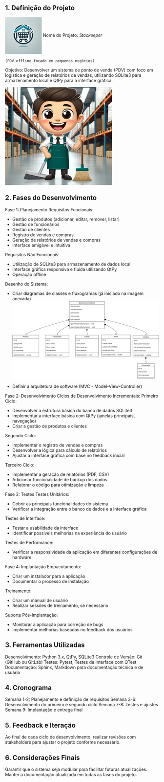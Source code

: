 ## 1. Definição do Projeto
<img src="Logo/WhatsApp Image 2024-08-16 at 8.00.15 PM (2).jpeg" alt="alt text" width="120" height="120" align="center"> Nome do Projeto: *Stockeeper* 

    (PDV offline focado em pequenos negócios)

   


Objetivo: Desenvolver um sistema de ponto de venda (PDV) com foco em logística e geração de relatórios de vendas, utilizando SQLite3 para armazenamento local e QtPy para a interface gráfica.

<img src="Logo/WhatsApp Image 2024-08-16 at 7.52.24 PM.jpeg" alt="alt text" width="350" height="320" align="center">

## 2. Fases do Desenvolvimento
Fase 1: Planejamento
Requisitos Funcionais:

- Gestão de produtos (adicionar, editar, remover, listar)
- Gestão de funcionários
- Gestão de clientes
- Registro de vendas e compras
- Geração de relatórios de vendas e compras
- Interface amigável e intuitiva

Requisitos Não Funcionais:

- Utilização de SQLite3 para armazenamento de dados local
- Interface gráfica responsiva e fluida utilizando QtPy
- Operação offline

Desenho do Sistema:

- Criar diagramas de classes e fluxogramas (já iniciado na imagem anexada)
![alt text](UML's/StockKeeper.drawio.png)

- Definir a arquitetura de software (MVC - Model-View-Controller)

Fase 2: Desenvolvimento
Ciclos de Desenvolvimento Incrementais:
Primeiro Ciclo:

- Desenvolver a estrutura básica do banco de dados SQLite3
- Implementar a interface básica com QtPy (janelas principais, navegação)
- Criar a gestão de produtos e clientes

Segundo Ciclo:

- Implementar o registro de vendas e compras
- Desenvolver a lógica para cálculo de relatórios
- Ajustar a interface gráfica com base no feedback inicial

Terceiro Ciclo:

- Implementar a geração de relatórios (PDF, CSV)
- Adicionar funcionalidade de backup dos dados
- Refatorar o código para otimização e limpeza

Fase 3: Testes
Testes Unitários:

- Cobrir as principais funcionalidades do sistema
- Verificar a integração entre o banco de dados e a interface gráfica

Testes de Interface:

- Testar a usabilidade da interface
- Identificar possíveis melhorias na experiência do usuário

Testes de Performance:

- Verificar a responsividade da aplicação em diferentes configurações de hardware

Fase 4: Implantação
Empacotamento:

- Criar um instalador para a aplicação
- Documentar o processo de instalação

Treinamento:

- Criar um manual de usuário
- Realizar sessões de treinamento, se necessário

Suporte Pós-Implantação:

- Monitorar a aplicação para correção de bugs
- Implementar melhorias baseadas no feedback dos usuários
## 3. Ferramentas Utilizadas
Desenvolvimento: Python 3.x, QtPy, SQLite3
Controle de Versão: Git (GitHub ou GitLab)
Testes: Pytest, Testes de Interface com QTest
Documentação: Sphinx, Markdown para documentação técnica e de usuário
## 4. Cronograma
Semana 1-2: Planejamento e definição de requisitos
Semana 3-6: Desenvolvimento do primeiro e segundo ciclo
Semana 7-8: Testes e ajustes
Semana 9: Implantação e entrega final
## 5. Feedback e Iteração
Ao final de cada ciclo de desenvolvimento, realizar revisões com stakeholders para ajustar o projeto conforme necessário.
## 6. Considerações Finais
Garantir que o sistema seja modular para facilitar futuras atualizações.
Manter a documentação atualizada em todas as fases do projeto.